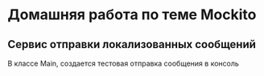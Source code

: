 # Домашняя работа по теме Mockito
## Сервис отправки локализованных сообщений

В классе Main, создается тестовая отправка сообщения в консоль